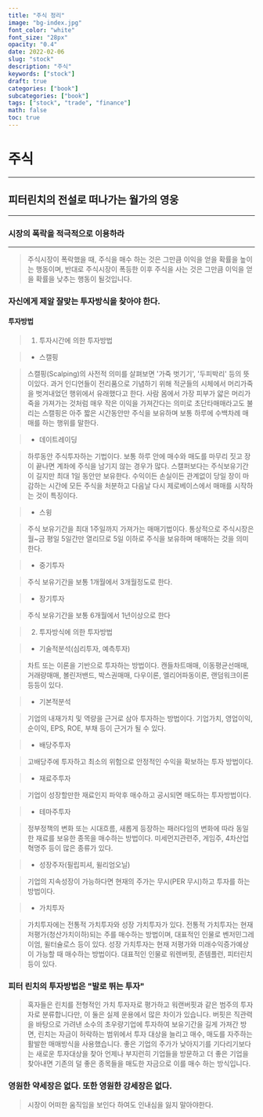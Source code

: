 ```yaml
---
title: "주식 정리"
image: "bg-index.jpg"
font_color: "white"
font_size: "28px"
opacity: "0.4"
date: 2022-02-06
slug: "stock"
description: "주식"
keywords: ["stock"]
draft: true
categories: ["book"]
subcategories: ["book"]
tags: ["stock", "trade", "finance"]
math: false
toc: true
---
```


# 주식 
----------------------------------


## 피터린치의 전설로 떠나가는 월가의 영웅
----------------------------------

### 시장의 폭락을 적극적으로 이용하라
----------------------------------
>	주식시장이 폭락했을 때, 주식을 매수 하는 것은 그만큼 이익을 얻을 확률을 높이는 행동이며, 반대로 주식시장이 폭등한 이후 주식을 사는 것은 그만큼 이익을 얻을 확률을 낮추는 행동이 될것입니다.

  
### 자신에게 제알 잘맞는 투자방식을 찾아야 한다. 

#### 투자방법

> 1. 투자시간에 의한 투자방법 

>	- 스캘핑

> 스캘핑(Scalping)의 사전적 의미를 살펴보면 '가죽 벗기기', '두피박리' 등의 뜻이있다. 과거 인디언들이 전리품으로 기념하기 위해 적군들의 시체에서 머리가죽을 벗겨내었던 행위에서 유래했다고 한다. 사람 몸에서 가장 피부가 얇은 머리가죽을 가져가는 것처럼 매우 작은 이익을 가져간다는 의미로 초단타매매라고도 불리는 스캘핑은 아주 짧은 시간동안만 주식을 보유하며 보통 하루에 수백차례 매매를 하는 행위를 말한다.

>	- 데이트레이딩

> 하루동안 주식투자하는 기법이다. 보통 하루 안에 매수와 매도를 마무리 짓고 장이 끝나면 계좌에 주식을 남기지 않는 경우가 많다. 스캘퍼보다는 주식보유기간이 길지만 최대 1일 동안만 보유한다. 수익이든 손실이든 관계없이 당일 장이 마감하는 시간에 모든 주식을 처분하고 다음날 다시 제로베이스에서 매매를 시작하는 것이 특징이다.

>	- 스윙

> 주식 보유기간을 최대 1주일까지 가져가는 매매기법이다. 통상적으로 주식시장은 월~금 평일 5일간만 열리므로 5일 이하로 주식을 보유하며 매매하는 것을 의미한다.

>	- 중기투자

> 주식 보유기간을 보통 1개월에서 3개월정도로 한다.

>	- 장기투자

> 주식 보유기간을 보통 6개월에서 1년이상으로 한다


> 2. 투자방식에 의한 투자방법

>	- 기술적분석(심리투자, 예측투자)

> 차트 또는 이론을 기반으로 투자하는 방법이다. 캔들차트매매, 이동평균선매매, 거래량매매, 볼린저밴드, 박스권매매, 다우이론, 엘리어파동이론, 랜덤워크이론 등등이 있다.

>	- 기본적분석

> 기업의 내재가치 및 역량을 근거로 삼아 투자하는 방법이다. 기업가치, 영업이익, 순이익, EPS, ROE, 부채 등이 근거가 될 수 있다.

>	- 배당주투자

> 고배당주에 투자하고 최소의 위험으로 안정적인 수익을 확보하는 투자 방법이다.

>	- 재료주투자

> 기업이 성장할만한 재료인지 파악후 매수하고 공시되면 매도하는 투자방법이다.

>	- 테마주투자

> 정부정책의 변화 또는 시대흐름, 새롭게 등장하는 패러다임의 변화에 따라 동일한 재료를 보유한 종목을 매수하는 방법이다. 미세먼지관련주, 게임주, 4차산업혁명주 등이 많은 종류가 있다.

>	- 성장주자(필립피셔, 윌리엄오닐)

> 기업의 지속성장이 가능하다면 현재의 주가는 무시(PER 무시)하고 투자를 하는 방법이다.

>	- 가치투자

> 가치투자에는 전통적 가치투자와 성장 가치투자가 있다.
전통적 가치투자는 현재 저평가(청산가치이하)되는 주를 매수하는 방법이며, 대표적인 인물로 벤저민그레이엄, 윌터슐로스 등이 있다.
성장 가치투자는 현재 저평가와 미래수익증가예상이 가능할 때 매수하는 방법이다. 대표적인 인물로 워렌버핏, 존템플런, 피터린치 등이 있다.


### 피터 린치의 투자방법은 "발로 뛰는 투자"
> 혹자들은 린치를 전형적인 가치 투자자로 평가하고 워랜버핏과 같은 범주의 투자자로 분류합니다만, 이 둘은 실제 운용에서 많은 차이가 있습니다. 버핏은 직관력을 바탕으로 가려낸 소수의 초우량기업에 투자하여 보유기간을 길게 가져간 방면, 린치는 자금이 허락하는 범위에서 투자 대상을 늘리고 매수, 매도를 자주하는 활발한 매매방식을 사용했습니다. 좋은 기업의 주가가 낮아지기를 기다리기보다는 새로운 투자대상을 찾아 언제나 부지런히 기업들을 방문하고 더 좋은 기업을 찾아내면 기존의 덜 좋은 종목들을 매도한 자금으로 이를 매수 하는 방식입니다.

### 영원한 약세장은 없다. 또한 영원한 강세장은 없다.
> 시장이 어떠한 움직임을 보인다 하여도 인내심을 잃지 말아야한다.
